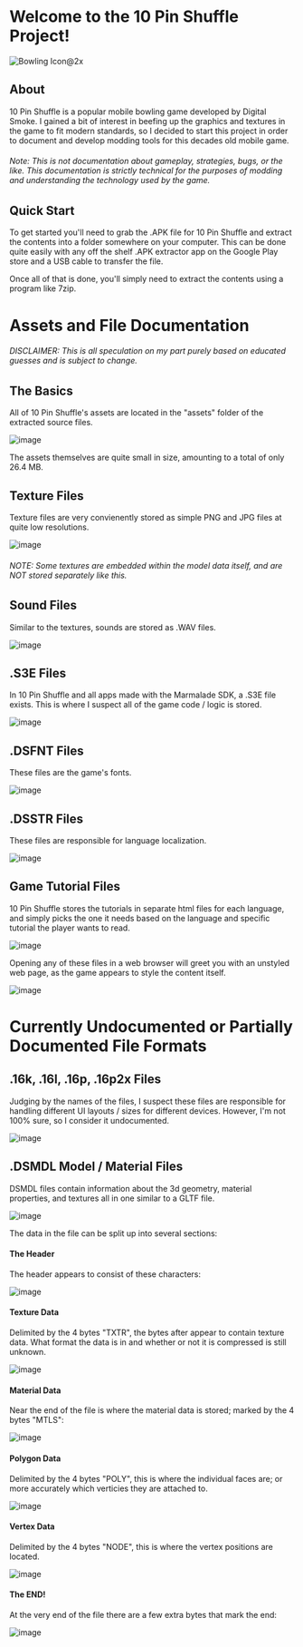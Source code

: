 # Welcome to the 10 Pin Shuffle Project!

![Bowling Icon@2x](https://user-images.githubusercontent.com/97776260/149610169-6ff8bb38-a2e8-406c-8827-28f94df16d72.png)

## About

10 Pin Shuffle is a popular mobile bowling game developed by Digital Smoke.
I gained a bit of interest in beefing up the graphics and textures in the game to fit modern standards, so I decided to start this project in order to document and develop modding tools for this decades old mobile game.

###### Note: This is not documentation about gameplay, strategies, bugs, or the like. This documentation is strictly technical for the purposes of modding and understanding the technology used by the game.

## Quick Start

To get started you'll need to grab the .APK file for 10 Pin Shuffle and extract the contents into a folder somewhere on your computer.
This can be done quite easily with any off the shelf .APK extractor app on the Google Play store and a USB cable to transfer the file.

Once all of that is done, you'll simply need to extract the contents using a program like 7zip.

# Assets and File Documentation

###### DISCLAIMER: This is all speculation on my part purely based on educated guesses and is subject to change.

## The Basics

All of 10 Pin Shuffle's assets are located in the "assets" folder of the extracted source files.

![image](https://user-images.githubusercontent.com/97776260/149610299-9cb0b07b-0fcd-45d4-b249-cd77c98c90c5.png)

The assets themselves are quite small in size, amounting to a total of only 26.4 MB.

## Texture Files

Texture files are very convienently stored as simple PNG and JPG files at quite low resolutions.

![image](https://user-images.githubusercontent.com/97776260/149610441-7064d8bb-da35-4d6f-8742-267f0c385ac6.png)

###### NOTE: Some textures are embedded within the model data itself, and are NOT stored separately like this.

## Sound Files

Similar to the textures, sounds are stored as .WAV files.

![image](https://user-images.githubusercontent.com/97776260/149610872-f3581737-2304-46ab-9535-80ec339dcc17.png)


## .S3E Files

In 10 Pin Shuffle and all apps made with the Marmalade SDK, a .S3E file exists. This is where I suspect all of the game code / logic is stored.

![image](https://user-images.githubusercontent.com/97776260/149611019-01e309c6-322f-4763-a419-e588e59b6a63.png)

## .DSFNT Files

These files are the game's fonts.

![image](https://user-images.githubusercontent.com/97776260/149611099-06b95fa2-fa33-46e7-a26d-260b2bb1aec1.png)

## .DSSTR Files

These files are responsible for language localization.

![image](https://user-images.githubusercontent.com/97776260/149611183-b00a95f5-d314-49f7-bd65-052e8e314cc9.png)


## Game Tutorial Files

10 Pin Shuffle stores the tutorials in separate html files for each language, and simply picks the one it needs based on the language and specific tutorial the player wants to read.

![image](https://user-images.githubusercontent.com/97776260/149611253-a8e66592-9ec0-4da8-ac37-6a699acdc839.png)

Opening any of these files in a web browser will greet you with an unstyled web page, as the game appears to style the content itself.

![image](https://user-images.githubusercontent.com/97776260/149611283-e68f8f83-c9d2-4c23-9df7-140b8237a654.png)



# Currently Undocumented or Partially Documented File Formats

## .16k, .16l, .16p, .16p2x Files

Judging by the names of the files, I suspect these files are responsible for handling different UI layouts / sizes for different devices.
However, I'm not 100% sure, so I consider it undocumented.

![image](https://user-images.githubusercontent.com/97776260/149611069-7c863ff3-e05b-4a4a-ba39-827d6691c186.png)

## .DSMDL Model / Material Files

DSMDL files contain information about the 3d geometry, material properties, and textures all in one similar to a GLTF file.

![image](https://user-images.githubusercontent.com/97776260/149611136-920d8bed-164a-43c3-9b61-89a7cc0ff472.png)

The data in the file can be split up into several sections:

#### The Header

The header appears to consist of these characters:

![image](https://user-images.githubusercontent.com/97776260/149614046-55b851ec-1fbb-494a-9df5-5e743fce4a85.png)


#### Texture Data

Delimited by the 4 bytes "TXTR", the bytes after appear to contain texture data. 
What format the data is in and whether or not it is compressed is still unknown.

![image](https://user-images.githubusercontent.com/97776260/149614034-591c3e1d-cb46-49b7-b046-dd5184eb94af.png)

#### Material Data

Near the end of the file is where the material data is stored; marked by the 4 bytes "MTLS":

![image](https://user-images.githubusercontent.com/97776260/149614159-83348034-fa76-4770-a3ae-df16e9fabcda.png)

#### Polygon Data

Delimited by the 4 bytes "POLY", this is where the individual faces are; or more accurately which verticies they are attached to.

![image](https://user-images.githubusercontent.com/97776260/149614402-04eb9cd4-e6a5-463b-9b6c-ac31756c96c0.png)

#### Vertex Data

Delimited by the 4 bytes "NODE", this is where the vertex positions are located.

![image](https://user-images.githubusercontent.com/97776260/149614424-e570ab08-53b0-4ec0-bdbf-129b388c405a.png)


#### The END!

At the very end of the file there are a few extra bytes that mark the end:

![image](https://user-images.githubusercontent.com/97776260/149614113-4f5f67bd-d017-4781-a543-68054b762f9c.png)


